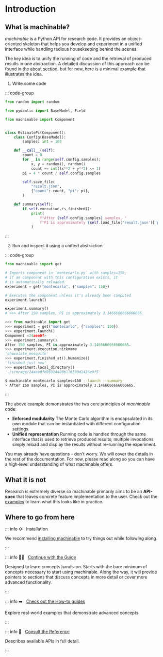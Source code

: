 # Introduction

## What is machinable?

_machinable_ is a Python API for research code. It provides an object-oriented skeleton that helps you develop and experiment in a unified interface while handling tedious housekeeping behind the scenes.

The key idea is to unify the running of code and the retrieval of produced results in one abstraction. A detailed discussion of this approach can be found in the [about section](../about/approach.md), but for now, here is a minimal example that illustrates the idea.

1. Write some code

::: code-group

```python [montecarlo.py]
from random import random

from pydantic import BaseModel, Field

from machinable import Component


class EstimatePi(Component):
    class Config(BaseModel):
        samples: int = 100

    def __call__(self):
        count = 0
        for _ in range(self.config.samples):
            x, y = random(), random()
            count += int((x**2 + y**2) <= 1)
        pi = 4 * count / self.config.samples

        self.save_file(
            "result.json",
            {"count": count, "pi": pi},
        )

    def summary(self):
        if self.execution.is_finished():
            print(
                f"After {self.config.samples} samples, "
                f"PI is approximately {self.load_file('result.json')['pi']}."
            )
```

<!-- TEST

```python
from machinable import get
get("montecarlo", {"samples": 150}).launch().summary()
```

-->

:::

2. Run and inspect it using a unified abstraction

::: code-group

```python [Python]
from machinable import get

# Imports component in `montecarlo.py` with samples=150;
# if an component with this configuration exists, it
# is automatically reloaded.
experiment = get("montecarlo", {"samples": 150})

# Executes the component unless it's already been computed
experiment.launch()

experiment.summary()
# >>> After 150 samples, PI is approximately 3.1466666666666665.
```

```python [Jupyter]
>>> from machinable import get
>>> experiment = get("montecarlo", {"samples": 150})
>>> experiment.launch()
Component <24aee0f>
>>> experiment.summary()
After 150 samples, PI is approximately 3.1466666666666665.
>>> experiment.execution.nickname
'chocolate_mosquito'
>>> experiment.finished_at().humanize()
'finished just now'
>>> experiment.local_directory()
'./storage/24aee0fd05024400b116593d1436e9f5'
```

```bash [CLI]
$ machinable montecarlo samples=150 --launch --summary
> After 150 samples, PI is approximately 3.1466666666666665.
```

:::

The above example demonstrates the two core principles of _machinable_ code:

- **Enforced modularity** The Monte Carlo algorithm is encapsulated in its own module that can be instantiated with different configuration settings.
- **Unified representation** Running code is handled through the same interface that is used to retrieve produced results; multiple invocations simply reload and display the results without re-running the experiment.

You may already have questions - don't worry. We will cover the details in the rest of the documentation. For now, please read along so you can have a high-level understanding of what machinable offers.

## What it is not

Research is extremely diverse so machinable primarily aims to be an **API-spec** that leaves concrete feature implementation to the user. Check out the [examples](../examples/) to learn what this looks like in practice.

## Where to go from here

::: info :gear: &nbsp; Installation

We recommend [installing machinable](./installation.md) to try things out while following along.

:::

::: info :student: &nbsp; [Continue with the Guide](./element.md)

Designed to learn concepts hands-on. Starts with the bare minimum of concepts necessary to start using machinable. Along the way, it will provide pointers to sections that discuss concepts in more detail or cover more advanced functionality.

:::

::: info :arrow_right: &nbsp; [Check out the How-to guides](../examples/index.md)

Explore real-world examples that demonstrate advanced concepts

:::

::: info :open_book: &nbsp; [Consult the Reference](../reference/index.md)

Describes available APIs in full detail.

:::


